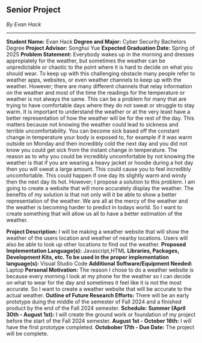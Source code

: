 ## Senior Project
_By Evan Hack_

***

 **Student Name:** Evan Hack
 **Degree and Major:** Cyber Security Bachelors Degree
 **Project Advisor:** Songhui Yue
 **Expected Graduation Date:** Spring of 2025
 **Problem Statement:**
    Everybody wakes up in the morning and dresses appropiately for the weather, but sometimes the weather can be unpredictable or chaotic to the point where it is hard to decide on what you should wear. To keep up with this challenging obstacle many people refer to weather apps, websites, or even weather channels to keep up with the weather. However; there are many different channels that relay information on the weather and most of the time the readings for the temperature or weather is not always the same. This can be a problem for many that are trying to have comfortable days where they do not sweat or struggle to stay warm. It is important to understand the weather or at the very least have a better representation of how the weather will be for the rest of the day. This matters because not knowing the weather could lead to sickness and terrible uncomfortability. You can become sick based off the constant change in temperature your body is exposed to, for example if it was warm outside on Monday and then incredibly cold the next day and you did not know you could get sick from the instant change in temperature. The reason as to why you could be incredibly uncomfortable by not knowing the weather is that if you are wearing a heavy jacket or hoodie during a hot day then you will sweat a large amount. This could cause you to feel incredibly uncomfortable. This could happen if one day its slightly warm and windy then the next day its hot. However; I propose a solution to this problem. I am going to create a website that will more accurately display the weather. The benefits of my solution is that not only will it be able to show a better representation of the weather. We are all at the mercy of the weather and the weather is becoming harder to predict in todays world. So I want to create something that will allow us all to have a better estimation of the weather.

 
 
 **Project Description:** I will be making a weather website that will show the weather of the users location and weather of nearby locations. Users will also be able to look up other locations to find out the weather.
 **Proposed Implementation Language(s):** Javascript,HTML
 **Libraries, Packages, Development Kits, etc. To be used in the proper implementation language(s):** Visual Studio Code
 **Additional Software/Equipment Needed:** Laptop
 **Personal Motivation:** The reason I chose to do a weather website is because every morning I look at my phone for the weather so I can decide on what to wear for the day and sometimes it feel like it is not the most accurate. So I want to create a weather website that will be accurate to the actual weather.
 **Outline of Future Research Efforts:** There will be an early prototype duing the middle of the semester of Fall 2024 and a finished product by the end of the Fall 2024 semester.
 **Schedule:** 
 **Summer (April 30th - August 1st):** I will create the ground work or foundation of my project before the start of the Fall 2024 semester.
 **August 1st - October 16th:** I will have the first prototype completed.
 **Octobober 17th - Due Date:** The project will be complete.


